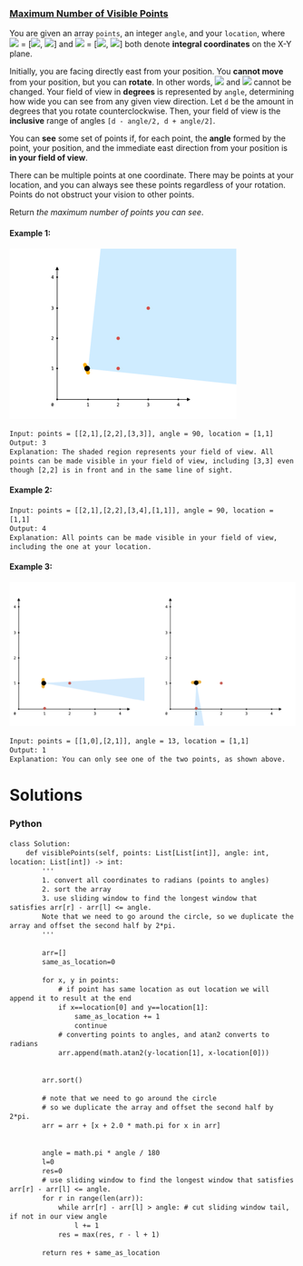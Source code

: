 ### [Maximum Number of Visible Points](https://leetcode.com/problems/maximum-number-of-visible-points/) <br>

You are given an array `points`, an integer `angle`, and your `location`, where <img src="https://render.githubusercontent.com/render/math?math=location"> = [<img src="https://render.githubusercontent.com/render/math?math=pos_x">, <img src="https://render.githubusercontent.com/render/math?math=pos_y">] and <img src="https://render.githubusercontent.com/render/math?math=points[i]"> = [<img src="https://render.githubusercontent.com/render/math?math=x_i">, <img src="https://render.githubusercontent.com/render/math?math=y_i">] both denote **integral coordinates** on the X-Y plane.

Initially, you are facing directly east from your position. You **cannot move** from your position, but you can **rotate**. In other words, <img src="https://render.githubusercontent.com/render/math?math=pos_x"> and <img src="https://render.githubusercontent.com/render/math?math=pos_y"> cannot be changed. Your field of view in **degrees** is represented by `angle`, determining how wide you can see from any given view direction. Let `d` be the amount in degrees that you rotate counterclockwise. Then, your field of view is the **inclusive** range of angles `[d - angle/2, d + angle/2]`.


You can **see** some set of points if, for each point, the **angle** formed by the point, your position, and the immediate east direction from your position is **in your field of view**.

There can be multiple points at one coordinate. There may be points at your location, and you can always see these points regardless of your rotation. Points do not obstruct your vision to other points.

Return *the maximum number of points you can see*.


#### Example 1:
<img src="../../../../../images/1610-89a07e9b-00ab-4967-976a-c723b2aa8656.png">

```
Input: points = [[2,1],[2,2],[3,3]], angle = 90, location = [1,1]
Output: 3
Explanation: The shaded region represents your field of view. All points can be made visible in your field of view, including [3,3] even though [2,2] is in front and in the same line of sight.

```

#### Example 2:

```
Input: points = [[2,1],[2,2],[3,4],[1,1]], angle = 90, location = [1,1]
Output: 4
Explanation: All points can be made visible in your field of view, including the one at your location.

```

#### Example 3:
<img src="../../../../../images/1610-5010bfd3-86e6-465f-ac64-e9df941d2e49.png">

```
Input: points = [[1,0],[2,1]], angle = 13, location = [1,1]
Output: 1
Explanation: You can only see one of the two points, as shown above.

```



# Solutions

### Python
```
class Solution:
    def visiblePoints(self, points: List[List[int]], angle: int, location: List[int]) -> int:
        ''' 
        1. convert all coordinates to radians (points to angles) 
        2. sort the array
        3. use sliding window to find the longest window that satisfies arr[r] - arr[l] <= angle.
        Note that we need to go around the circle, so we duplicate the array and offset the second half by 2*pi.
        '''
        
        arr=[]
        same_as_location=0
        
        for x, y in points:
            # if point has same location as out location we will append it to result at the end
            if x==location[0] and y==location[1]:
                same_as_location += 1
                continue
            # converting points to angles, and atan2 converts to radians
            arr.append(math.atan2(y-location[1], x-location[0]))
                
                
        arr.sort()

        # note that we need to go around the circle
        # so we duplicate the array and offset the second half by 2*pi.            
        arr = arr + [x + 2.0 * math.pi for x in arr]


        angle = math.pi * angle / 180
        l=0
        res=0
        # use sliding window to find the longest window that satisfies arr[r] - arr[l] <= angle.
        for r in range(len(arr)):
            while arr[r] - arr[l] > angle: # cut sliding window tail, if not in our view angle
                l += 1
            res = max(res, r - l + 1)
            
        return res + same_as_location

```
